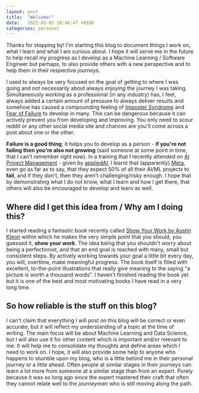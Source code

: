 ```yaml
---
layout: post
title:  "Welcome!"
date:   2022-02-02 20:46:47 +0100
categories: personal
---
```


Thanks for stopping by! I'm starting this blog to document things I work on, what I learn and what I am curious about.  I hope it will serve me in the future to help recall my progress as I develop as a Machine Learning / Software Engineer but perhaps, to also provide others with a new perspective and to help them in their respective journeys.  

I used to always be very focused on the goal of getting to where I was going and not necessarily about always *enjoying* the journey I was taking.  Simultaneously working as a professional (in any industry) has, I feel, always added a certain amount of pressure to always deliver results and somehow has caused a compounding feeling of [Imposter Syndrome](https://en.wikipedia.org/wiki/Impostor_syndrome) and [Fear of Failure](https://en.wikipedia.org/wiki/Fear_of_negative_evaluation) to develop in many.  This can be dangerous because it can actively prevent you from developing and improving.  You only need to scour reddit or any other social media site and chances are you'll come across a post about one or the other. 

**Failure is a good thing**; it helps you to develop as a person - **if you're not failing then you're also not growing** (said someone at some point in time, that I can't remember right now).  In a training that I recently attended on [AI Project Management](https://www.appliedai.de/access-to-ai-trainings) - given by [appliedAI](https://appliedai.de/), I learnt that (apparently) [Meta](https://about.facebook.com/meta/), even go as far as to say, that they expect 50% of all their AI/ML projects to **fail**, and if they don't, then they aren't challenging/risky enough. I hope that by demonstrating what I do not know, what I learn and how I get there, that others will also be encouraged to develop and learn as well.  

## Where did I get this idea from / Why am I doing this?

I started reading a fantastic book recently called [Show Your Work by Austin Kleon](https://austinkleon.com/show-your-work/) within which he makes the very simple point that you should, you guessed it, **show your work**.  The idea being that you shouldn't worry about being a perfectionist, and that an end goal is reached with many, small but consistent steps.  By actively working towards your goal a little bit every day, you will, overtime, make meaningful progress.  The book itself is filled with excellent, to-the-point illustrations that really give meaning to the saying "a picture is worth a thousand words".  I haven't finished reading the book yet but it is one of the best and most motivating books I have read in a very long time.

## So how reliable is the stuff on this blog?

I can't claim that everything I will post on this blog will be correct or even accurate, but it will reflect my understanding of a topic at the time of writing.  The main focus will be about Machine Learning and Data Science, but I will also use it for other content which is important and/or relevant to me.  It will help me to consolidate my thoughts and define areas which *I* need to work on.  I hope, it will also provide some help to anyone who happens to stumble upon my blog, who is a little behind me in their personal journey or a little ahead.  Often people at similar stages in their journeys can learn a lot more from someone at a similar stage than from an expert.  Purely because it was so long ago since the expert mastered their craft that often they cannot relate well to the *journeyman* who is still moving along the path.